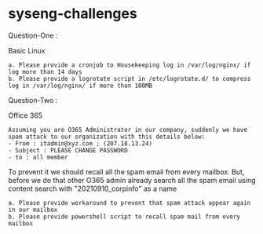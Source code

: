 # syseng-challenges

Question-One :

Basic Linux

```
a. Please provide a cronjob to Housekeeping log in /var/log/nginx/ if log more than 14 days
b. Please provide a logrotate script in /etc/logrotate.d/ to compress log in /var/log/nginx/ if more than 100MB
```

Question-Two :

Office 365
```
Assuming you are O365 Administrator in our company, suddenly we have spam attack to our organization with this details below:
- From : itadmin@xyz.com ; (207.18.13.24)
- Subject : PLEASE CHANGE PASSWORD
- to : all member
```

To prevent it we should recall all the spam email from every mailbox. But, before we do that other O365 admin already search all the spam email using content search with "20210910_corpinfo" as a name

```
a. Please provide workaround to prevent that spam attack appear again in our mailbox
b. Please provide powershell script to recall spam mail from every mailbox
```

